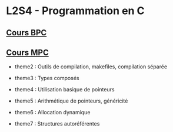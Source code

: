 # L2S4 - Programmation en C

## [Cours BPC](https://www.fil.univ-lille.fr/portail/index.php?dipl=L&sem=S4&ue=BPC&label=Pr%C3%A9sentation)

## [Cours MPC](https://www.fil.univ-lille.fr/portail/index.php?dipl=L&sem=S4&ue=MPC&label=Pr%C3%A9sentation)

* theme2 : Outils de compilation, makefiles, compilation séparée

* theme3 : Types composés

* theme4 : Utilisation basique de pointeurs

* theme5 : Arithmétique de pointeurs, généricité

* theme6 : Allocation dynamique 

* theme7 : Structures autoréférentes
